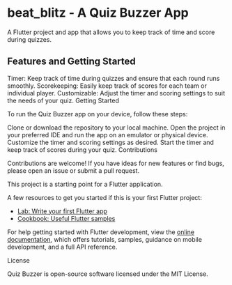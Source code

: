 # beat_blitz - A Quiz Buzzer App

A Flutter project and app that allows you to keep track of time and score during quizzes.

## Features and Getting Started

Timer: Keep track of time during quizzes and ensure that each round runs smoothly.
Scorekeeping: Easily keep track of scores for each team or individual player.
Customizable: Adjust the timer and scoring settings to suit the needs of your quiz.
Getting Started

To run the Quiz Buzzer app on your device, follow these steps:

Clone or download the repository to your local machine.
Open the project in your preferred IDE and run the app on an emulator or physical device.
Customize the timer and scoring settings as desired.
Start the timer and keep track of scores during your quiz.
Contributions

Contributions are welcome! If you have ideas for new features or find bugs, please open an issue or submit a pull request.

This project is a starting point for a Flutter application.

A few resources to get you started if this is your first Flutter project:

- [Lab: Write your first Flutter app](https://docs.flutter.dev/get-started/codelab)
- [Cookbook: Useful Flutter samples](https://docs.flutter.dev/cookbook)

For help getting started with Flutter development, view the
[online documentation](https://docs.flutter.dev/), which offers tutorials,
samples, guidance on mobile development, and a full API reference.

License

Quiz Buzzer is open-source software licensed under the MIT License.